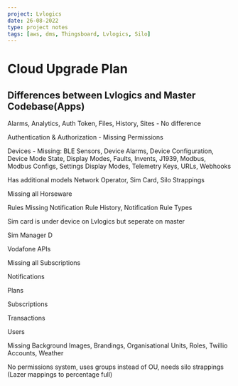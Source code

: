 ```yaml
---
project: Lvlogics
date: 26-08-2022
type: project notes
tags: [aws, dms, Thingsboard, Lvlogics, Silo]
---
```


# Cloud Upgrade Plan

## Differences between Lvlogics and Master Codebase(Apps)

Alarms, Analytics, Auth Token, Files, History, Sites - No difference

Authentication & Authorization - Missing Permissions

Devices - Missing: 
	BLE Sensors, 
	Device Alarms, 
	Device Configuration, 
	Device Mode State, 
	Display Modes, 
	Faults, 
	Invents, 
	J1939, 
	Modbus, 
	Modbus Configs, 
	Settings Display Modes, 
	Telemetry Keys, 
	URLs, 
	Webhooks

Has additional models Network Operator, Sim Card, Silo Strappings

Missing all Horseware

Rules Missing Notification Rule History, Notification Rule Types

Sim card is under device on Lvlogics but seperate on master

Sim Manager D

Vodafone APIs

Missing all Subscriptions

Notifications

Plans

Subscriptions

Transactions

Users

Missing Background Images, Brandings, Organisational Units, Roles, Twillio Accounts, Weather

No permissions system, uses groups instead of OU, needs silo strappings (Lazer mappings to percentage full)

